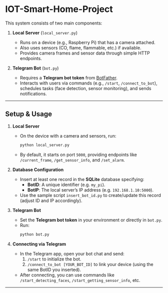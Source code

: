 # IOT-Smart-Home-Project

This system consists of two main components:

1. **Local Server** (`local_server.py`)
   - Runs on a device (e.g., Raspberry Pi) that has a camera attached.
   - Also uses sensors (CO, flame, flammable, etc.) if available.
   - Provides camera frames and sensor data through simple HTTP endpoints.

2. **Telegram Bot** (`bot.py`)
   - Requires a **Telegram bot token** from [BotFather](https://t.me/botfather).
   - Interacts with users via commands (e.g., `/start`, `/connect_to_bot`), schedules tasks (face detection, sensor monitoring), and sends notifications.

---

## Setup & Usage

1. **Local Server**
   - On the device with a camera and sensors, run:
     ```bash
     python local_server.py
     ```
   - By default, it starts on port `5000`, providing endpoints like `/current_frame`, `/get_sensor_info`, and `/set_alarm`.

2. **Database Configuration**
   - Insert at least one record in the **SQLite** database specifying:
     - **BotID**: A unique identifier (e.g. `my_pi`).
     - **BotIP**: The local server’s IP address (e.g. `192.168.1.10:5000`).
   - Use the sample script `insert_bot_id.py` to create/update this record (adjust ID and IP accordingly).

3. **Telegram Bot**
   - Set the **Telegram bot token** in your environment or directly in `bot.py`.
   - Run:
     ```bash
     python bot.py
     ```

4. **Connecting via Telegram**
   - In the Telegram app, open your bot chat and send:
     1. `/start` to initialize the bot.
     2. `/connect_to_bot [YOUR_BOT_ID]` to link your device (using the same BotID you inserted).
   - After connecting, you can use commands like `/start_detecting_faces`, `/start_getting_sensor_info`, etc.

---